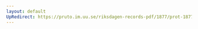 ```yaml
---
layout: default
UpRedirect: https://pruto.im.uu.se/riksdagen-records-pdf/1877/prot-1877--ak--050/prot-1877--ak--050_025.pdf
---
```

